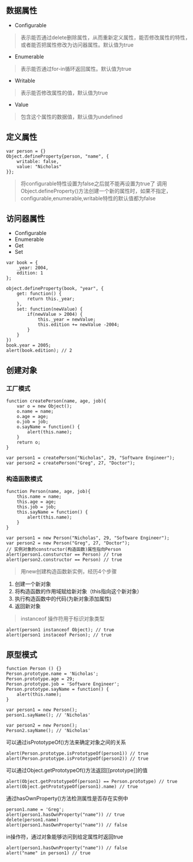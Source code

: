 ## 数据属性
* Configurable
> 表示能否通过delete删除属性，从而重新定义属性，能否修改属性的特性，或者能否把属性修改为访问器属性。默认值为true
* Enumerable
> 表示能否通过for-in循环返回属性。默认值为true
* Writable
> 表示能否修改属性的值，默认值为true
* Value
> 包含这个属性的数据值，默认值为undefined

## 定义属性
```
var person = {} 
Object.defineProperty{person, "name", {
    writable: false,
    value: "Nicholas"
}};
```
> 将configurable特性设置为false之后就不能再设置为true了
> 调用Object.defineProperty()方法创建一个新的属性时，如果不指定，configurable,enumerable,writable特性的默认值都为false

## 访问器属性
* Configurable
* Enumerable
* Get
* Set

```
var book = {
    _year: 2004,
    edition: 1
};

object.defineProperty(book, "year", {
    get: function() {
        return this._year;
    },
    set: function(newValue) {
        if(newValue > 2004) {
            this._year = newValue;
            this.edition += newValue -2004;
        }
    }
})
book.year = 2005;
alert(book.edition); // 2
```

## 创建对象

### 工厂模式

```
function createPerson(name, age, job){
    var o = new Object();
    o.name = name;
    o.age = age;
    o.job = job;
    o.sayName = function() {
        alert(this.name);
    }
    return o;
}

var person1 = createPerson("Nicholas", 29, "Software Engineer");
var person2 = createPerson("Greg", 27, "Doctor");
```
### 构造函数模式
```
function Person(name, age, job){
    this.name = name;
    this.age = age;
    this.job = job;
    this.sayName = function() {
        alert(this.name);
    }
}

var person1 = new Person("Nicholas", 29, "Software Engineer");
var person2 = new Person("Greg", 27, "Doctor");
// 实例对象的constructor(构造函数)属性指向Person
alert(person1.consturctor == Person) // true
alert(person2.constructor == Person) // true
```
> 用new创建构造函数新实例，经历4个步骤

1. 创建一个新对象
2. 将构造函数的作用域赋给新对象（this指向这个新对象）
3. 执行构造函数中的代码(为新对象添加属性)
4. 返回新对象

> instanceof 操作符用于标识对象类型

```
alert(person1 instanceof Object); // true
alert(person1 instaceof Person); // true
```
## 原型模式
```
function Person () {}
Person.prototype.name = 'Nicholas';
Person.prototype.age = 29;
Person.prototype.job = 'Software Engineer';
Person.prototype.sayName = function() {
    alert(this.name);
}

var person1 = new Person();
person1.sayName(); // 'Nicholas'

var person2 = new Person();
Person2.sayName(); // 'Nicholas'
```
可以通过isPrototypeOf()方法来确定对象之间的关系
```
alert(Person.prototype.isPrototypeOf(person1)) // true
alert(Person.prototype.isPrototypeOf(person2)) // true
```
可以通过Object.getPrototypeOf()方法返回[[prototype]]的值
```
alert(Object.getPrototypeOf(person1) == Person.prototype) // true
alert(Object.getPrototypeOf(person1).name) // true
```
通过hasOwnProperty()方法检测属性是否存在实例中
```
person1.name = 'Greg';
alert(person1.hasOwnProperty("name")) // true
delete(person1.name)
alert(person1.hasOwnProperty("name")) // false
```
in操作符，通过对象能够访问到给定属性时返回true
```
alert(person1.hasOwnProperty("name")) // false
alert("name" in person1) // true
```